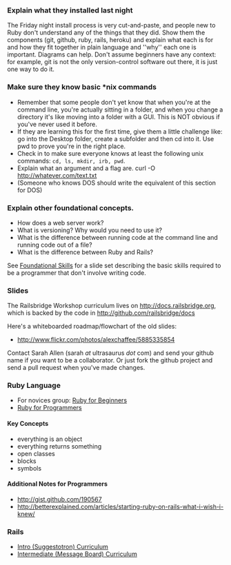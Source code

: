 ### Explain what they installed last night
The Friday night install process is very cut-and-paste, and people new to Ruby don't understand any of the things that they did. Show them the components (git, github, ruby, rails, heroku) and explain what each is for and how they fit together in plain language and ''why'' each one is important. Diagrams can help. Don't assume beginners have any context: for example, git is not the only version-control software out there, it is just one way to do it. 

### Make sure they know basic *nix commands
* Remember that some people don't yet know that when you're at the command line, you're actually sitting in a folder, and when you change a directory it's like moving into a folder with a GUI. This is NOT obvious if you've never used it before. 
* If they are learning this for the first time, give them a little challenge like: go into the Desktop folder, create a subfolder and then cd into it. Use pwd to prove you're in the right place. 
* Check in to make sure everyone knows at least the following unix commands: <code>cd, ls, mkdir, irb, pwd</code>.
* Explain what an argument and a flag are.
        curl -O http://whatever.com/text.txt
* (Someone who knows DOS should write the equivalent of this section for DOS)

### Explain other foundational concepts.
* How does a web server work? 
* What is versioning? Why would you need to use it?
* What is the difference between running code at the command line and running code out of a file?
* What is the difference between Ruby and Rails?

See [Foundational Skills](foundational_skills) for a slide set describing the basic skills required to be a programmer that don't involve writing code.

### Slides

The Railsbridge Workshop curriculum lives on http://docs.railsbridge.org, which is backed by the code in http://github.com/railsbridge/docs

Here's a whiteboarded roadmap/flowchart of the old slides:

* http://www.flickr.com/photos/alexchaffee/5885335854

Contact Sarah Allen (sarah _at_ ultrasaurus _dot_ com) and send your github name if you want to be a collaborator.  Or just fork the github project and send a pull request when you've made changes.

### Ruby Language
* For novices group: [Ruby for Beginners](ruby_for_beginners)
* [Ruby for Programmers](ruby_for_programmers)

#### Key Concepts
* everything is an object
* everything returns something
* open classes
* blocks
* symbols

#### Additional Notes for Programmers
* http://gist.github.com/190567
* http://betterexplained.com/articles/starting-ruby-on-rails-what-i-wish-i-knew/

### Rails

* <a href="/intro-to-rails">Intro (Suggestotron) Curriculum</a>
* <a href="/intermediate-rails">Intermediate (Message Board) Curriculum</a>
